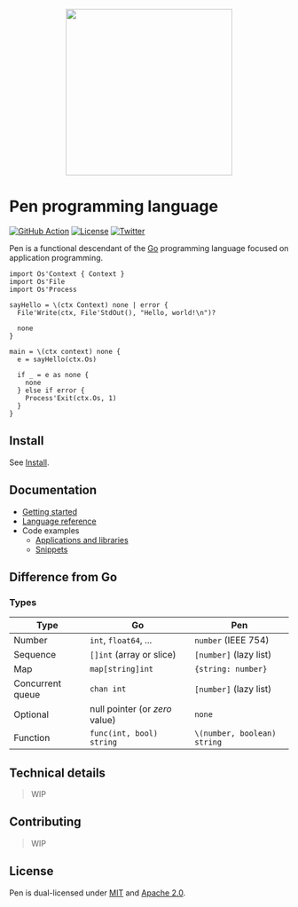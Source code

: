 <p align="center"><img width="300px" src="https://pen-lang.org/favicon.svg" /></p>

# Pen programming language

[![GitHub Action](https://img.shields.io/github/workflow/status/pen-lang/pen/test?style=flat-square)](https://github.com/pen-lang/pen/actions)
[![License](https://img.shields.io/badge/license-MIT%20%2B%20Apache%202.0-yellow?style=flat-square)](https://github.com/pen-lang/pen#license)
[![Twitter](https://img.shields.io/badge/twitter-%40pen__language-blue?style=flat-square)](https://twitter.com/pen_language)

Pen is a functional descendant of the [Go][go] programming language focused on application programming.

```pen
import Os'Context { Context }
import Os'File
import Os'Process

sayHello = \(ctx Context) none | error {
  File'Write(ctx, File'StdOut(), "Hello, world!\n")?

  none
}

main = \(ctx context) none {
  e = sayHello(ctx.Os)

  if _ = e as none {
    none
  } else if error {
    Process'Exit(ctx.Os, 1)
  }
}
```

## Install

See [Install](https://pen-lang.org/introduction/install.html).

## Documentation

- [Getting started](https://pen-lang.org/introduction/getting-started.html)
- [Language reference][syntax]
- Code examples
  - [Applications and libraries](https://github.com/pen-lang/pen/tree/main/examples)
  - [Snippets](https://pen-lang.org/examples)

## Difference from Go

### Types

| Type             | Go                             | Pen                         |
| ---------------- | ------------------------------ | --------------------------- |
| Number           | `int`, `float64`, ...          | `number` (IEEE 754)         |
| Sequence         | `[]int` (array or slice)       | `[number]` (lazy list)      |
| Map              | `map[string]int`               | `{string: number}`          |
| Concurrent queue | `chan int`                     | `[number]` (lazy list)      |
| Optional         | null pointer (or _zero_ value) | `none`                      |
| Function         | `func(int, bool) string`       | `\(number, boolean) string` |

## Technical details

> WIP

## Contributing

> WIP

## License

Pen is dual-licensed under [MIT](LICENSE-MIT) and [Apache 2.0](LICENSE-APACHE).

[go]: https://go.dev/
[syntax]: https://pen-lang.org/references/language/syntax.html
